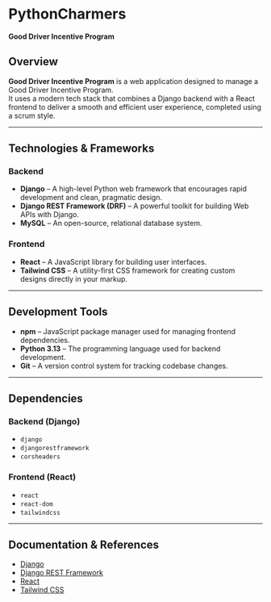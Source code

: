 # PythonCharmers
**Good Driver Incentive Program**

## Overview
**Good Driver Incentive Program** is a web application designed to manage a Good Driver Incentive Program.  
It uses a modern tech stack that combines a Django backend with a React frontend to deliver a smooth and efficient user experience, completed using a scrum style.

---

## Technologies & Frameworks

### Backend
- **Django** – A high-level Python web framework that encourages rapid development and clean, pragmatic design.
- **Django REST Framework (DRF)** – A powerful toolkit for building Web APIs with Django.
- **MySQL** – An open-source, relational database system.

### Frontend
- **React** – A JavaScript library for building user interfaces.
- **Tailwind CSS** – A utility-first CSS framework for creating custom designs directly in your markup.

---

## Development Tools
- **npm** – JavaScript package manager used for managing frontend dependencies.
- **Python 3.13** – The programming language used for backend development.
- **Git** – A version control system for tracking codebase changes.

---

## Dependencies

### Backend (Django)
- `django`
- `djangorestframework`
- `corsheaders`

### Frontend (React)
- `react`
- `react-dom`
- `tailwindcss`

---

## Documentation & References
- [Django](https://www.djangoproject.com/start/)
- [Django REST Framework](https://www.django-rest-framework.org/)
- [React](https://react.dev/)
- [Tailwind CSS](https://tailwindcss.com/docs)

